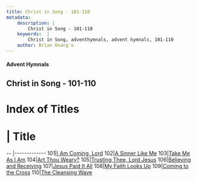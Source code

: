 ```yaml
---
title: Christ in Song - 101-110
metadata:
    description: |
        Christ in Song - 101-110
    keywords:  |
        Christ in Song, adventhymnals, advent hymnals, 101-110
    author: Brian Onang'o
---
```


#### Advent Hymnals
## Christ in Song - 101-110

# Index of Titles
# | Title                        
-- |-------------
101|[I Am Coming, Lord](/christ-in-song/101-200/101-110/I-Am-Coming,-Lord)
102|[A Sinner Like Me](/christ-in-song/101-200/101-110/A-Sinner-Like-Me)
103|[Take Me As I Am](/christ-in-song/101-200/101-110/Take-Me-As-I-Am)
104|[Art Thou Weary?](/christ-in-song/101-200/101-110/Art-Thou-Weary)
105|[Trusting Thee, Lord Jesus](/christ-in-song/101-200/101-110/Trusting-Thee,-Lord-Jesus)
106|[Believing and Receiving](/christ-in-song/101-200/101-110/Believing-and-Receiving)
107|[Jesus Paid It All](/christ-in-song/101-200/101-110/Jesus-Paid-It-All)
108|[My Faith Looks Up](/christ-in-song/101-200/101-110/My-Faith-Looks-Up)
109|[Coming to the Cross](/christ-in-song/101-200/101-110/Coming-to-the-Cross)
110|[The Cleansing Wave](/christ-in-song/101-200/101-110/The-Cleansing-Wave)